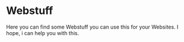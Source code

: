 # Webstuff
Here you can find some Webstuff you can use this for your Websites. I hope, i can help you with this.
